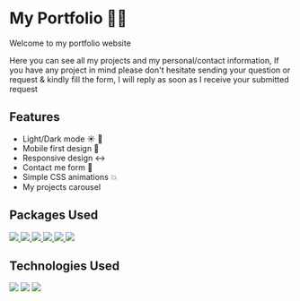 # My Portfolio 👨‍💻

<p>Welcome to my portfolio website</p>
<p>Here you can see all my projects and my personal/contact information,
If you have any project in mind please don't hesitate sending your question or request & kindly fill the form, I will reply as soon as I receive your submitted request</p>

## Features

- Light/Dark mode ☀ 🌙
- Mobile first design 📱
- Responsive design ↔
- Contact me form 📎
- Simple CSS animations 💥
- My projects carousel

## Packages Used

<a href="https://www.npmjs.com/package/react-dark-mode-toggle">
<img src="https://img.shields.io/badge/Made%20with-Dark Mode Toggle-1f425f.svg"/>
</a>
<a href="https://www.emailjs.com/">
<img src="https://img.shields.io/badge/Made%20with-Email JS-1f425f.svg"/>
</a>
<a href="https://react-hook-form.com/">
<img src="https://img.shields.io/badge/Made%20with-React Hook Form-1f425f.svg"/>
</a>
<a href="https://www.npmjs.com/package/react-router-dom">
<img src="https://img.shields.io/badge/Made%20with-React Router Dom-1f425f.svg"/>
</a>
<a href="https://www.npmjs.com/package/axios">
<img src="https://img.shields.io/badge/Made%20with-Axios-1f425f.svg"/>
</a>
<a href="https://fontawesome.com/">
<img src="https://img.shields.io/badge/Made%20with-Font Awesome-1f425f.svg"/>
</a>

## Technologies Used

<div>
<img src="https://img.shields.io/badge/React-20232A?style=for-the-badge&logo=react&logoColor=61DAFB" />
<img src="https://img.shields.io/badge/Sass-CC6699?style=for-the-badge&logo=sass&logoColor=white" />
<img src="https://img.shields.io/badge/HTML5-E34F26?style=for-the-badge&logo=html5&logoColor=white" />
</div>
